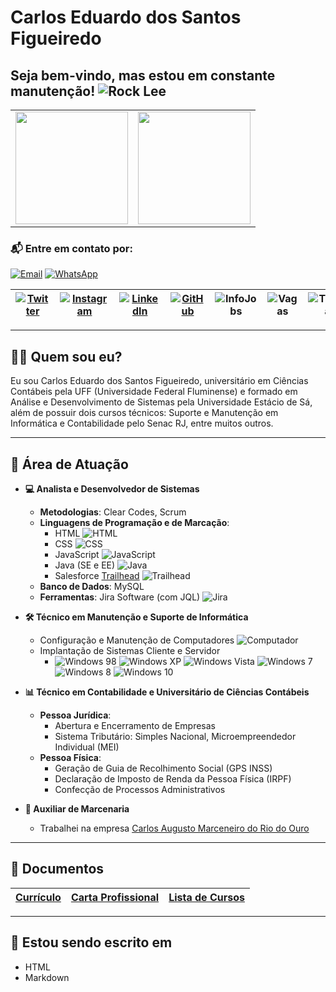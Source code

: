 # Carlos Eduardo dos Santos Figueiredo

## Seja bem-vindo, mas estou em constante manutenção! ![Rock Lee](.gitbook/assets/Diversos/rocklee.jpg)

<div id="SetorGit">
  <table>
    <tr>
      <td>
        <a href="https://github.com/carloseduardonit">
          <img height="180em" src="https://github-readme-stats.vercel.app/api?username=carloseduardonit&show_icons=true&theme=dracula&include_all_commits=true&count_private=true" />
        </a>
      </td>
      <td>
        <img height="180em" src="https://github-readme-stats.vercel.app/api/top-langs/?username=carloseduardonit&layout=compact&langs_count=16&theme=dracula" />
      </td>
    </tr>
  </table>
</div>

### 📬 Entre em contato por:
[![Email](.gitbook/assets/Diversos/contato/email.png)](mailto:carlostecnico@mail.com?subject=Vim%20através%20do%20seu%20Perfil%20do%20GitHub)
[![WhatsApp](.gitbook/assets/Diversos/contato/zapp.png)](https://api.whatsapp.com/send?1=pt_BR&phone=5521985745077)

| [![Twitter](.gitbook/assets/RedeSocial/twitter.png)](https://twitter.com/Carlao_Me_Ajuda) | [![Instagram](.gitbook/assets/RedeSocial/instagram.png)](https://www.instagram.com/carlao.me.ajuda/) | [![LinkedIn](.gitbook/assets/RedeSocial/linkedin-1-.png)](https://www.linkedin.com/in/carlos-eduardo-dos-s-figueiredo-76128837/) | [![GitHub](.gitbook/assets/RedeSocial/github.png)](https://github.com/carloseduardonit/) | ![InfoJobs](.gitbook/assets/RedeSocial/InfoJobs.png) | ![Vagas](.gitbook/assets/RedeSocial/VagasCom.png) | ![Trailhead](.gitbook/assets/Sistema/trailhead.png) |
| :-------------------------------------------------------------------------------------: | :------------------------------------------------------------------------------------------------: | :-------------------------------------------------------------------------------------------------------------------------------: | :---------------------------------------------------------------------------------------: | :--------------------------------------------------------------------------------------: | :--------------------------------------------------------------------------------------: | :--------------------------------------------------------------------------------------: |

---

## 🙋‍♂️ Quem sou eu?

Eu sou Carlos Eduardo dos Santos Figueiredo, universitário em Ciências Contábeis pela UFF (Universidade Federal Fluminense) e formado em Análise e Desenvolvimento de Sistemas pela Universidade Estácio de Sá, além de possuir dois cursos técnicos: Suporte e Manutenção em Informática e Contabilidade pelo Senac RJ, entre muitos outros.

---

## 💼 Área de Atuação

- **💻 Analista e Desenvolvedor de Sistemas**
  - **Metodologias**: Clear Codes, Scrum
  - **Linguagens de Programação e de Marcação**:
    - HTML ![HTML](.gitbook/assets/Diversos/lingua/html5.png)
    - CSS ![CSS](.gitbook/assets/Diversos/lingua/css3.png)
    - JavaScript ![JavaScript](.gitbook/assets/Diversos/lingua/Javascript.png)
    - Java (SE e EE) ![Java](.gitbook/assets/Diversos/lingua/Java3232.png)
    - Salesforce [Trailhead](https://trailblazer.me/id/cdossantosfigueiredo) ![Trailhead](.gitbook/assets/Sistema/trailhead.png)
  - **Banco de Dados**: MySQL
  - **Ferramentas**: Jira Software (com JQL) ![Jira](.gitbook/assets/Diversos/lingua/jira.png)

- **🛠️ Técnico em Manutenção e Suporte de Informática**
  - Configuração e Manutenção de Computadores ![Computador](.gitbook/assets/computador.jpeg)
  - Implantação de Sistemas Cliente e Servidor
    - ![Windows 98](.gitbook/assets/Sistema/w98.png) ![Windows XP](.gitbook/assets/Sistema/wxp.png) ![Windows Vista](.gitbook/assets/Sistema/wVista.png) ![Windows 7](.gitbook/assets/Sistema/w7.png) ![Windows 8](.gitbook/assets/Sistema/w8.png) ![Windows 10](.gitbook/assets/Sistema/w10.png)

- **📊 Técnico em Contabilidade e Universitário de Ciências Contábeis**
  - **Pessoa Jurídica**:
    - Abertura e Encerramento de Empresas
    - Sistema Tributário: Simples Nacional, Microempreendedor Individual (MEI)
  - **Pessoa Física**:
    - Geração de Guia de Recolhimento Social (GPS INSS)
    - Declaração de Imposto de Renda da Pessoa Física (IRPF)
    - Confecção de Processos Administrativos

- **🔨 Auxiliar de Marcenaria**
  - Trabalhei na empresa [Carlos Augusto Marceneiro do Rio do Ouro](https://carlos-augusto-marceneiro-no-rio-do-ouro.business.site/)

---

## 📄 Documentos

| [Currículo](https://drive.google.com/file/d/1HQ1wqTosYHGQHJKhGsdpX0U8uAJJWN8i/view?usp=sharing) | [Carta Profissional](https://drive.google.com/file/d/0B7rfd6FhJo5_OWZ2R1RxQmhoTHc/view?usp=sharing&resourcekey=0-sIi-FmHQr9D5PaieG-dp9Q) | [Lista de Cursos](https://drive.google.com/file/d/1LOcZqmoaS5Wr7uPK7eR-0OoVP36uWblm/view) |
| :-------------------------------------------------------------------------------------------: | :-----------------------------------------------------------------------------------------------------------------------------------: | :--------------------------------------------------------------------------------------: |

---

## 📝 Estou sendo escrito em

- HTML
- Markdown
